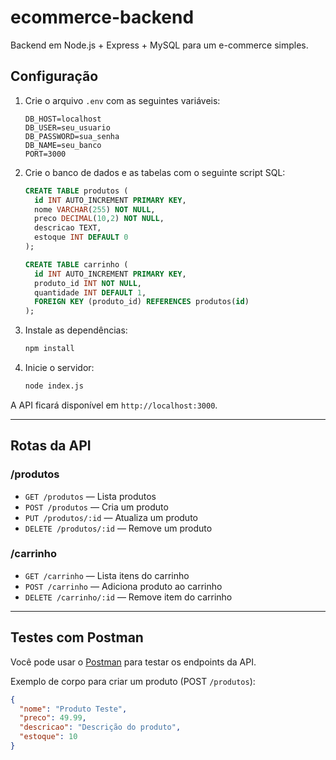 # ecommerce-backend

Backend em Node.js + Express + MySQL para um e-commerce simples.

## Configuração

1. Crie o arquivo `.env` com as seguintes variáveis:

    ```env
    DB_HOST=localhost
    DB_USER=seu_usuario
    DB_PASSWORD=sua_senha
    DB_NAME=seu_banco
    PORT=3000
    ```

2. Crie o banco de dados e as tabelas com o seguinte script SQL:

    ```sql
    CREATE TABLE produtos (
      id INT AUTO_INCREMENT PRIMARY KEY,
      nome VARCHAR(255) NOT NULL,
      preco DECIMAL(10,2) NOT NULL,
      descricao TEXT,
      estoque INT DEFAULT 0
    );

    CREATE TABLE carrinho (
      id INT AUTO_INCREMENT PRIMARY KEY,
      produto_id INT NOT NULL,
      quantidade INT DEFAULT 1,
      FOREIGN KEY (produto_id) REFERENCES produtos(id)
    );
    ```

3. Instale as dependências:

    ```bash
    npm install
    ```

4. Inicie o servidor:

    ```bash
    node index.js
    ```

A API ficará disponível em `http://localhost:3000`.

---

## Rotas da API

### **/produtos**

- `GET /produtos` — Lista produtos
- `POST /produtos` — Cria um produto
- `PUT /produtos/:id` — Atualiza um produto
- `DELETE /produtos/:id` — Remove um produto

### **/carrinho**

- `GET /carrinho` — Lista itens do carrinho
- `POST /carrinho` — Adiciona produto ao carrinho
- `DELETE /carrinho/:id` — Remove item do carrinho

---

## Testes com Postman

Você pode usar o [Postman](https://www.postman.com/) para testar os endpoints da API.

Exemplo de corpo para criar um produto (POST `/produtos`):

```json
{
  "nome": "Produto Teste",
  "preco": 49.99,
  "descricao": "Descrição do produto",
  "estoque": 10
}
